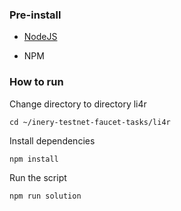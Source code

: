 ### Pre-install

- [NodeJS](https://nodejs.org/en/)

- NPM



### How to run

Change directory to directory li4r

```shell
cd ~/inery-testnet-faucet-tasks/li4r
```


Install dependencies

```shell
npm install
```



Run the script

```
npm run solution
```
